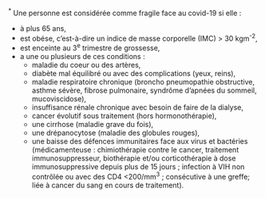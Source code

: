 <sup>*</sup>
Une personne est considérée comme fragile face au covid-19 si elle :  
* à plus 65 ans,
* est obése, c’est-à-dire un indice de masse corporelle (IMC) > 30 kgm<sup>-2</sup>,
* est enceinte au 3<sup>e</sup> trimestre de grossesse, 
* a une ou plusieurs de ces conditions : 
  * maladie du coeur ou des artères, 
  * diabète mal équilibré ou avec des complications (yeux, reins), 
  * maladie respiratoire chronique (broncho pneumopathie obstructive, asthme sévère, fibrose pulmonaire, syndrôme d’apnées du sommeil, mucoviscidose), 
  * insuffisance rénale chronique avec besoin de faire de la dialyse, 
  * cancer évolutif sous traitement (hors hormonothérapie), 
  * une cirrhose (maladie grave du fois), 
  * une drépanocytose (maladie des globules rouges), 
  * une baisse des défences immunitaires face aux virus et bactéries (médicamenteuse : chimiothérapie contre le cancer, traitement immunosuppresseur, biothérapie et/ou corticothérapie à dose immunosuppressive depuis plus de 15 jours ; infection à VIH non contrôlée ou avec des CD4 <200/mm<sup>3</sup> ; consécutive à une greffe; liée à cancer du sang en cours de traitement).
